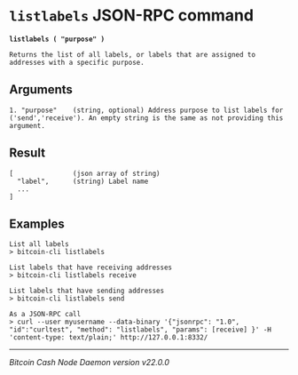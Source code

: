 `listlabels` JSON-RPC command
=============================

**`listlabels ( "purpose" )`**

```
Returns the list of all labels, or labels that are assigned to addresses with a specific purpose.
```

Arguments
---------

```
1. "purpose"    (string, optional) Address purpose to list labels for ('send','receive'). An empty string is the same as not providing this argument.
```

Result
------

```
[               (json array of string)
  "label",      (string) Label name
  ...
]
```

Examples
--------

```
List all labels
> bitcoin-cli listlabels

List labels that have receiving addresses
> bitcoin-cli listlabels receive

List labels that have sending addresses
> bitcoin-cli listlabels send

As a JSON-RPC call
> curl --user myusername --data-binary '{"jsonrpc": "1.0", "id":"curltest", "method": "listlabels", "params": [receive] }' -H 'content-type: text/plain;' http://127.0.0.1:8332/
```

***

*Bitcoin Cash Node Daemon version v22.0.0*
